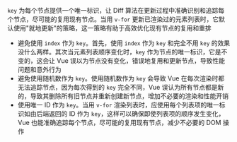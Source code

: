`key` 为每个节点提供一个唯一标识，让 Diff 算法在更新过程中准确识别和追踪每个节点，尽可能的复用现有节点。当用 `v-for` 更新已渲染过的元素列表时，它默认使用"就地更新"的策略，这一策略有助于高效优化现有节点的复用和重排

- 避免使用 `index` 作为 `key`。首先，使用 `index` 作为 `key` 和完全不用 `key` 的效果没什么两样。其次当元素列表顺序变化时，`key` 作为节点的唯一标识，它是不变的，这会让 Vue 误以为节点没有变化，错误地复用和更新节点，导致性能问题和意外行为
- 避免使用随机数作为 `key`。使用随机数作为 `key` 会导致 Vue 在每次渲染时都无法追踪节点，因为每次得到的 `key` 完全不同，Vue 误认为所有节点都是新的，导致其删除所有旧节点并重新创建新节点，增加不必要的渲染和性能开销
- 使用唯一 ID 作为 `key`。当用 `v-for` 渲染列表时，应使用每个列表项的唯一标识如由后端返回的 ID 作为 `key`，这样可以确保即使列表项的顺序发生变化，Vue 也能准确追踪每个节点，尽可能的复用现有节点，减少不必要的 DOM 操作
